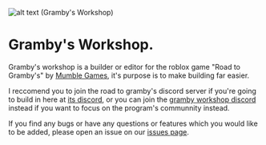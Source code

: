 ![alt text (Gramby's Workshop)](https://github.com/jirrob/GrambysWorkshop/blob/main/splash.png)

# Gramby's Workshop.
Gramby's workshop is a builder or editor for the roblox game "Road to Gramby's" by [Mumble Games](https://www.roblox.com/groups/4785134/Mumble-Games#), it's purpose is to make building far easier.

I reccomend you to join the road to gramby's discord server if you're going to build in here at [its discord](https://discord.gg/TGssyV6aQT), or you can join the [gramby workshop discord](https://discord.gg/RCtQGbb5) instead if you want to focus on the program's communnity instead. 

If you find any bugs or have any questions or features which you would like to be added, please open an issue on our [issues page](https://github.com/jirrob/GrambysWorkshop/issues).
